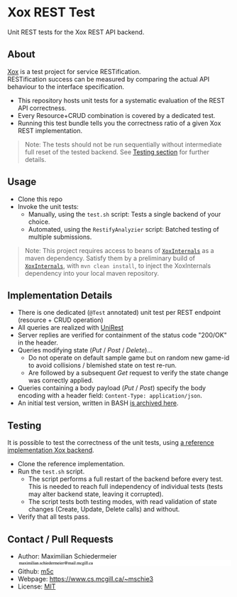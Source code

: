 # Xox REST Test

Unit REST tests for the Xox REST API backend.

## About

[Xox](https://github.com/kartoffelquadrat/XoxInternals) is a test project for service
RESTification.  
RESTification success can be measured by comparing the actual API behaviour to the interface
specification.

* This repository hosts unit tests for a systematic evaluation of the REST API correctness.
* Every Resource+CRUD combination is covered by a dedicated test.
* Running this test bundle tells you the correctness ratio of a given Xox REST implementation.

> Note: The tests should not be run sequentially without intermediate full reset of the tested
> backend. See [Testing section](#testing) for further details.

## Usage

* Clone this repo
* Invoke the unit tests:
    * Manually, using the ```test.sh``` script: Tests a single backend of your choice.
    * Automated, using the ```RestifyAnalyzier``` script: Batched testing of multiple submissions.

> Note: This project requires access to beans
> of [```XoxInternals```](https://github.com/kartoffelquadrat/XoxInternals) as a maven dependency.
> Satisfy them by a preliminary build
> of [```XoxInternals```](https://github.com/kartoffelquadrat/XoxInternals),
> with ```mvn clean install```, to inject the XoxInternals dependency into your local maven
> repository.

## Implementation Details

* There is one dedicated (```@Test``` annotated) unit test per REST endpoint (resource + CRUD
  operation)
* All queries are realized with [UniRest](http://kong.github.io/unirest-java/)
* Server replies are verified for containment of the status code "200/OK" in the header.
* Queries modifying state (*Put* / *Post* / *Delete*)...
    * Do not operate on default sample game but on random new game-id to avoid collisions /
      blemished state on test re-run.
    * Are followed by a subsequent *Get* request to verify the state change was correctly applied.
* Queries containing a body payload (*Put* / *Post*) specify the body encoding with a header
  field: ```Content-Type: application/json```.
* An initial test version, written in BASH [is archived here](xox-units).

## Testing

It is possible to test the correctness of the unit tests,
using [a reference implementation Xox backend](XoxStudyManuallyRestified).

* Clone the reference implementation.
* Run the ```test.sh``` script.
    * The script performs a full restart of the backend before every test. This is needed to reach
      full independency of individual tests (tests may alter backend state, leaving it corrupted).
    * The script tests both testing modes, with read validation of state changes (Create, Update,
      Delete calls) and without.
* Verify that all tests pass.

## Contact / Pull Requests

* Author: Maximilian Schiedermeier ![email](markdown/email.png)
* Github: [m5c](https://github.com/m5c)
* Webpage: https://www.cs.mcgill.ca/~mschie3
* License: [MIT](https://opensource.org/licenses/MIT)

